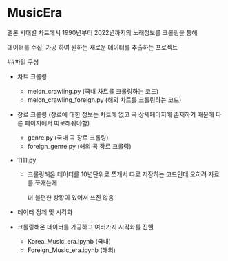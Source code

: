# MusicEra

멜론 시대별 차트에서 1990년부터 2022년까지의 노래정보를 크롤링을 통해

데이터를 수집, 가공 하여 원하는 새로운 데이터를 추출하는 프로젝트

##파일 구성

- 차트 크롤링
  - melon_crawling.py (국내 차트를 크롤링하는 코드)
  - melon_crawling_foreign.py (해외 차트를 크롤링하는 코드)
  

- 장르 크롤링 (장르에 대한 정보는 차트에 없고 곡 상세페이지에 존재하기 때문에 다른 페이지에서 따로해줘야함)
  - genre.py (국내 곡 장르 크롤링)
  - foreign_genre.py (해외 곡 장르 크롤링)
    

- 1111.py
  - 크롤링해온 데이터를 10년단위로 쪼개서 따로 저장하는 코드인데 오히려 자료를 쪼개는게

    더 불편한 상황이 있어서 쓰진 않음
  

- 데이터 정제 및 시각화

- 크롤링해온 데이터를 가공하고 여러가지 시각화를 진핼
  - Korea_Music_era.ipynb (국내)
  - Foreign_Music_era.ipynb (해외)
